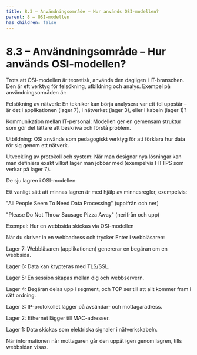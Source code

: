 ```yaml
---
title: 8.3 – Användningsområde – Hur används OSI-modellen?
parent: 8 – OSI-modellen
has_children: false
---
```

# 8.3 – Användningsområde – Hur används OSI-modellen?

Trots att OSI-modellen är teoretisk, används den dagligen i IT-branschen. Den är ett verktyg för felsökning, utbildning och analys. Exempel på användningsområden är:

Felsökning av nätverk: En tekniker kan börja analysera var ett fel uppstår – är det i applikationen (lager 7), i nätverket (lager 3), eller i kabeln (lager 1)?

Kommunikation mellan IT-personal: Modellen ger en gemensam struktur som gör det lättare att beskriva och förstå problem.

Utbildning: OSI används som pedagogiskt verktyg för att förklara hur data rör sig genom ett nätverk.

Utveckling av protokoll och system: När man designar nya lösningar kan man definiera exakt vilket lager man jobbar med (exempelvis HTTPS som verkar på lager 7).

De sju lagren i OSI-modellen:

Ett vanligt sätt att minnas lagren är med hjälp av minnesregler, exempelvis:

"All People Seem To Need Data Processing" (uppifrån och ner)

"Please Do Not Throw Sausage Pizza Away" (nerifrån och upp)

Exempel: Hur en webbsida skickas via OSI-modellen

När du skriver in en webbadress och trycker Enter i webbläsaren:

Lager 7: Webbläsaren (applikationen) genererar en begäran om en webbsida.

Lager 6: Data kan krypteras med TLS/SSL.

Lager 5: En session skapas mellan dig och webbservern.

Lager 4: Begäran delas upp i segment, och TCP ser till att allt kommer fram i rätt ordning.

Lager 3: IP-protokollet lägger på avsändar- och mottagaradress.

Lager 2: Ethernet lägger till MAC-adresser.

Lager 1: Data skickas som elektriska signaler i nätverkskabeln.

När informationen når mottagaren går den uppåt igen genom lagren, tills webbsidan visas.

